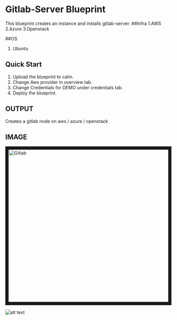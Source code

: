# Gitlab-Server Blueprint

This blueprint creates an instance and installs gitlab-server.
##Infra
 1.AWS
 2.Azure
 3.Openstack

##OS
 1. Ubuntu

## Quick Start
 1. Upload the blueprint to calm.
 2. Change Aws provider in overview tab.
 3. Change Credentials for DEMO under credentials tab.
 4. Deploy the blueprint.

OUTPUT
------
Creates a gitlab node on aws / azure / openstack

IMAGE
-----
<img src="http://s3.amazonaws.com/calm-github-images/Gitlab.png" alt="Gitlab" width="640" height="480" border="10" /></a>

![alt text](http://p5.zdassets.com/hc/settings_assets/663149/200053878/mN1xL8tNpRRq3ws1id2YiA-calm_logo_white.png "Calm.io")